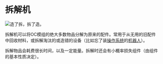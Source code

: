 # 拆解机

![造了拆，拆了造。](oredict:oc:disassembler)

拆解机可以将OC模组的绝大多数物品分解为原来的配件。常用于从无用的旧配件中回收材料，或拆解淘汰的或造错的设备（比如忘了装[操作系统](../general/openOS.md)的[机器人](robot.md)）。

拆解物品会耗费很长时间，以及一定能量。拆解时还会有小概率损失组件（由组件的基本性质决定）。
